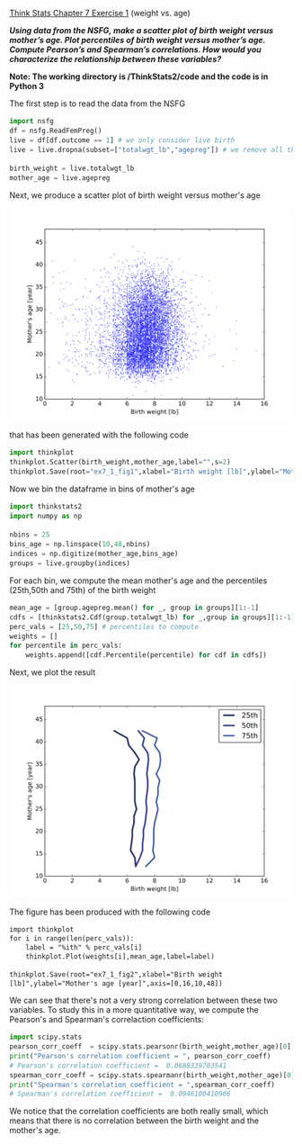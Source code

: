 [Think Stats Chapter 7 Exercise 1](http://greenteapress.com/thinkstats2/html/thinkstats2008.html#toc70) (weight vs. age)

_**Using data from the NSFG, make a scatter plot of birth weight versus mother’s age. Plot percentiles of birth weight versus mother’s age. Compute Pearson’s and Spearman’s correlations. How would you characterize the relationship between these variables?**_

**Note: The working directory is /ThinkStats2/code and the code is in Python 3**

The first step is to read the data from the NSFG
```python
import nsfg
df = nsfg.ReadFemPreg()
live = df[df.outcome == 1] # we only consider live birth
live = live.dropna(subset=["totalwgt_lb","agepreg"]) # we remove all the NaN from the dataset

birth_weight = live.totalwgt_lb
mother_age = live.agepreg
```

Next, we produce a scatter plot of birth weight versus mother's age

![](../img/ex7_1_fig1.png)

that has been generated with the following code
```python
import thinkplot
thinkplot.Scatter(birth_weight,mother_age,label="",s=2)
thinkplot.Save(root="ex7_1_fig1",xlabel="Birth weight [lb]",ylabel="Mother's age [year]",axis=[0,16,10,48])
```

Now we bin the dataframe in bins of mother's age
```python
import thinkstats2
import numpy as np

nbins = 25
bins_age = np.linspace(10,48,nbins)
indices = np.digitize(mother_age,bins_age)
groups = live.groupby(indices)
```

For each bin, we compute the mean mother's age and the percentiles (25th,50th and 75th) of the birth weight

```python
mean_age = [group.agepreg.mean() for _, group in groups][1:-1]
cdfs = [thinkstats2.Cdf(group.totalwgt_lb) for _,group in groups][1:-1]
perc_vals = [25,50,75] # percentiles to compute
weights = []
for percentile in perc_vals:
    weights.append([cdf.Percentile(percentile) for cdf in cdfs])

```

Next, we plot the result

![](../img/ex7_1_fig2.png)

The figure has been produced with the following code
```
import thinkplot
for i in range(len(perc_vals)):
    label = "%ith" % perc_vals[i]
    thinkplot.Plot(weights[i],mean_age,label=label)

thinkplot.Save(root="ex7_1_fig2",xlabel="Birth weight [lb]",ylabel="Mother's age [year]",axis=[0,16,10,48])
```

We can see that there's not a very strong correlation between these two variables. To study this in a more quantitative way, we compute the Pearson's and Spearman's correlaction coefficients:

```python
import scipy.stats
pearson_corr_coeff  = scipy.stats.pearsonr(birth_weight,mother_age)[0]
print("Pearson's correlation coefficient = ", pearson_corr_coeff)
# Pearson's correlation coefficient =  0.0688339703541
spearman_corr_coeff = scipy.stats.spearmanr(birth_weight,mother_age)[0]
print("Spearman's correlation coefficient = ",spearman_corr_coeff)
# Spearman's correlation coefficient =  0.0946100410966
```

We notice that the correlation coefficients are both really small, which means that there is no correlation between the birth weight and the mother's age.

